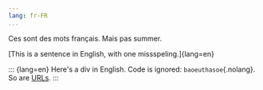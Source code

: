 ```yaml
---
lang: fr-FR
...
```


Ces sont des mots français.
Mais pas summer.

[This is a sentence in English,
with one missspeling.]{lang=en}

::: {lang=en}
Here's a div in English.
Code is ignored: `baoeuthasoe`{.nolang}.
So are [URLs](http://example.com/notaword).
:::
